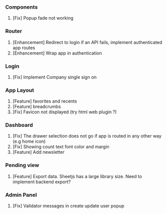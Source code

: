 ### Components
1. [Fix] Popup fade not working

### Router
1. [Enhancement] Redirect to login if an API fails, implement authenticated app routes
2. [Enhancement] Wrap app in authentication
   
### Login
1. [Fix] Implement Company single sign on

### App Layout
1. [Feature] favorites and recents
2. [Feature] breadcrumbs
3. [Fix] Favicon not displayed (try html web plugin ?)

### Dashboard
1. [Fix] The drawer selection does not go if app is routed in any other way (e.g home icon)
2. [Fix] Showing count text font color and margin
3. [Feature] Add newsletter

### Pending view
1. [Feature] Export data. Sheetjs has a large library size. Need to implement backend export?

### Admin Panel
1. [Fix] Validator messages in create update user popup